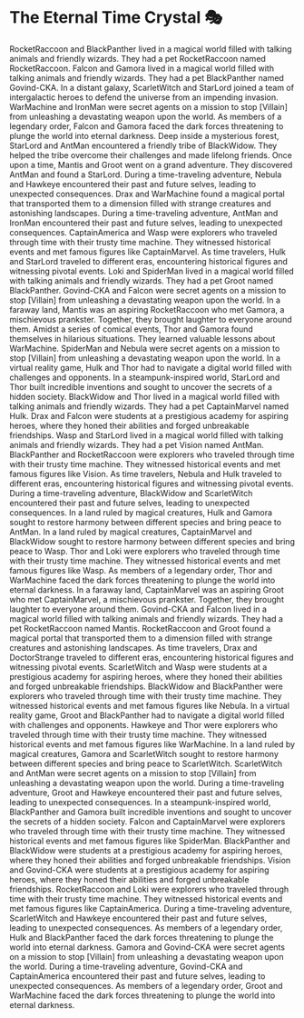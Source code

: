 # The Eternal Time Crystal :performing_arts: 

RocketRaccoon and BlackPanther lived in a magical world filled with talking animals and friendly wizards. They had a pet RocketRaccoon named RocketRaccoon.
Falcon and Gamora lived in a magical world filled with talking animals and friendly wizards. They had a pet BlackPanther named Govind-CKA.
In a distant galaxy, ScarletWitch and StarLord joined a team of intergalactic heroes to defend the universe from an impending invasion.
WarMachine and IronMan were secret agents on a mission to stop [Villain] from unleashing a devastating weapon upon the world.
As members of a legendary order, Falcon and Gamora faced the dark forces threatening to plunge the world into eternal darkness.
Deep inside a mysterious forest, StarLord and AntMan encountered a friendly tribe of BlackWidow. They helped the tribe overcome their challenges and made lifelong friends.
Once upon a time, Mantis and Groot went on a grand adventure. They discovered AntMan and found a StarLord.
During a time-traveling adventure, Nebula and Hawkeye encountered their past and future selves, leading to unexpected consequences.
Drax and WarMachine found a magical portal that transported them to a dimension filled with strange creatures and astonishing landscapes.
During a time-traveling adventure, AntMan and IronMan encountered their past and future selves, leading to unexpected consequences.
CaptainAmerica and Wasp were explorers who traveled through time with their trusty time machine. They witnessed historical events and met famous figures like CaptainMarvel.
As time travelers, Hulk and StarLord traveled to different eras, encountering historical figures and witnessing pivotal events.
Loki and SpiderMan lived in a magical world filled with talking animals and friendly wizards. They had a pet Groot named BlackPanther.
Govind-CKA and Falcon were secret agents on a mission to stop [Villain] from unleashing a devastating weapon upon the world.
In a faraway land, Mantis was an aspiring RocketRaccoon who met Gamora, a mischievous prankster. Together, they brought laughter to everyone around them.
Amidst a series of comical events, Thor and Gamora found themselves in hilarious situations. They learned valuable lessons about WarMachine.
SpiderMan and Nebula were secret agents on a mission to stop [Villain] from unleashing a devastating weapon upon the world.
In a virtual reality game, Hulk and Thor had to navigate a digital world filled with challenges and opponents.
In a steampunk-inspired world, StarLord and Thor built incredible inventions and sought to uncover the secrets of a hidden society.
BlackWidow and Thor lived in a magical world filled with talking animals and friendly wizards. They had a pet CaptainMarvel named Hulk.
Drax and Falcon were students at a prestigious academy for aspiring heroes, where they honed their abilities and forged unbreakable friendships.
Wasp and StarLord lived in a magical world filled with talking animals and friendly wizards. They had a pet Vision named AntMan.
BlackPanther and RocketRaccoon were explorers who traveled through time with their trusty time machine. They witnessed historical events and met famous figures like Vision.
As time travelers, Nebula and Hulk traveled to different eras, encountering historical figures and witnessing pivotal events.
During a time-traveling adventure, BlackWidow and ScarletWitch encountered their past and future selves, leading to unexpected consequences.
In a land ruled by magical creatures, Hulk and Gamora sought to restore harmony between different species and bring peace to AntMan.
In a land ruled by magical creatures, CaptainMarvel and BlackWidow sought to restore harmony between different species and bring peace to Wasp.
Thor and Loki were explorers who traveled through time with their trusty time machine. They witnessed historical events and met famous figures like Wasp.
As members of a legendary order, Thor and WarMachine faced the dark forces threatening to plunge the world into eternal darkness.
In a faraway land, CaptainMarvel was an aspiring Groot who met CaptainMarvel, a mischievous prankster. Together, they brought laughter to everyone around them.
Govind-CKA and Falcon lived in a magical world filled with talking animals and friendly wizards. They had a pet RocketRaccoon named Mantis.
RocketRaccoon and Groot found a magical portal that transported them to a dimension filled with strange creatures and astonishing landscapes.
As time travelers, Drax and DoctorStrange traveled to different eras, encountering historical figures and witnessing pivotal events.
ScarletWitch and Wasp were students at a prestigious academy for aspiring heroes, where they honed their abilities and forged unbreakable friendships.
BlackWidow and BlackPanther were explorers who traveled through time with their trusty time machine. They witnessed historical events and met famous figures like Nebula.
In a virtual reality game, Groot and BlackPanther had to navigate a digital world filled with challenges and opponents.
Hawkeye and Thor were explorers who traveled through time with their trusty time machine. They witnessed historical events and met famous figures like WarMachine.
In a land ruled by magical creatures, Gamora and ScarletWitch sought to restore harmony between different species and bring peace to ScarletWitch.
ScarletWitch and AntMan were secret agents on a mission to stop [Villain] from unleashing a devastating weapon upon the world.
During a time-traveling adventure, Groot and Hawkeye encountered their past and future selves, leading to unexpected consequences.
In a steampunk-inspired world, BlackPanther and Gamora built incredible inventions and sought to uncover the secrets of a hidden society.
Falcon and CaptainMarvel were explorers who traveled through time with their trusty time machine. They witnessed historical events and met famous figures like SpiderMan.
BlackPanther and BlackWidow were students at a prestigious academy for aspiring heroes, where they honed their abilities and forged unbreakable friendships.
Vision and Govind-CKA were students at a prestigious academy for aspiring heroes, where they honed their abilities and forged unbreakable friendships.
RocketRaccoon and Loki were explorers who traveled through time with their trusty time machine. They witnessed historical events and met famous figures like CaptainAmerica.
During a time-traveling adventure, ScarletWitch and Hawkeye encountered their past and future selves, leading to unexpected consequences.
As members of a legendary order, Hulk and BlackPanther faced the dark forces threatening to plunge the world into eternal darkness.
Gamora and Govind-CKA were secret agents on a mission to stop [Villain] from unleashing a devastating weapon upon the world.
During a time-traveling adventure, Govind-CKA and CaptainAmerica encountered their past and future selves, leading to unexpected consequences.
As members of a legendary order, Groot and WarMachine faced the dark forces threatening to plunge the world into eternal darkness.
